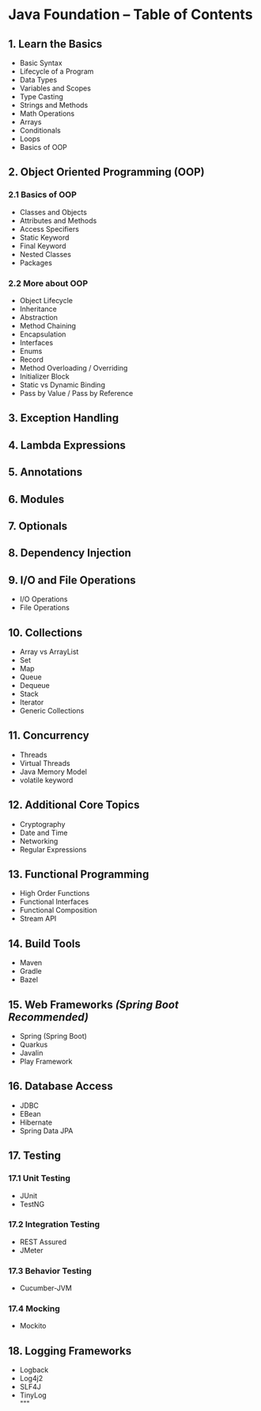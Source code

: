 # Java Foundation – Table of Contents

## 1. Learn the Basics
- Basic Syntax  
- Lifecycle of a Program  
- Data Types  
- Variables and Scopes  
- Type Casting  
- Strings and Methods  
- Math Operations  
- Arrays  
- Conditionals  
- Loops  
- Basics of OOP  

## 2. Object Oriented Programming (OOP)

### 2.1 Basics of OOP
- Classes and Objects  
- Attributes and Methods  
- Access Specifiers  
- Static Keyword  
- Final Keyword  
- Nested Classes  
- Packages  

### 2.2 More about OOP
- Object Lifecycle  
- Inheritance  
- Abstraction  
- Method Chaining  
- Encapsulation  
- Interfaces  
- Enums  
- Record  
- Method Overloading / Overriding  
- Initializer Block  
- Static vs Dynamic Binding  
- Pass by Value / Pass by Reference  

## 3. Exception Handling  
## 4. Lambda Expressions  
## 5. Annotations  
## 6. Modules  
## 7. Optionals  

## 8. Dependency Injection  

## 9. I/O and File Operations
- I/O Operations  
- File Operations  

## 10. Collections
- Array vs ArrayList  
- Set  
- Map  
- Queue  
- Dequeue  
- Stack  
- Iterator  
- Generic Collections  

## 11. Concurrency
- Threads  
- Virtual Threads  
- Java Memory Model  
- volatile keyword  

## 12. Additional Core Topics
- Cryptography  
- Date and Time  
- Networking  
- Regular Expressions  

## 13. Functional Programming
- High Order Functions  
- Functional Interfaces  
- Functional Composition  
- Stream API  

## 14. Build Tools
- Maven  
- Gradle  
- Bazel  

## 15. Web Frameworks *(Spring Boot Recommended)*
- Spring (Spring Boot)  
- Quarkus  
- Javalin  
- Play Framework  

## 16. Database Access
- JDBC  
- EBean  
- Hibernate  
- Spring Data JPA  

## 17. Testing

### 17.1 Unit Testing
- JUnit  
- TestNG  

### 17.2 Integration Testing
- REST Assured  
- JMeter  

### 17.3 Behavior Testing
- Cucumber-JVM  

### 17.4 Mocking
- Mockito  

## 18. Logging Frameworks
- Logback  
- Log4j2  
- SLF4J  
- TinyLog  
"""
